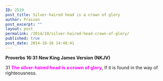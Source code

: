 ```yaml
---
ID: 2519
post_title: Silver-haired head is a crown of glory
author: Praison
post_excerpt: ""
layout: post
permalink: /2014/10/silver-haired-head-crown-of-glory/
published: true
post_date: 2014-10-16 14:48:41
---
```

<strong>Proverbs 16:31</strong>
<strong> New King James Version (NKJV)</strong>

31 <span style="color: #ff00ff;"><strong>The silver-haired head is a crown of glory</strong></span>,
If it is found in the way of righteousness.
